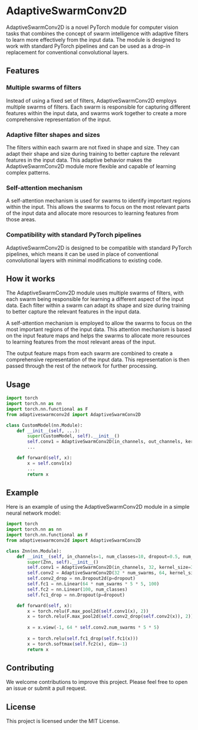 # AdaptiveSwarmConv2D

AdaptiveSwarmConv2D is a novel PyTorch module for computer vision tasks that combines the concept of swarm intelligence with adaptive filters to learn more effectively from the input data. The module is designed to work with standard PyTorch pipelines and can be used as a drop-in replacement for conventional convolutional layers.

## Features

### Multiple swarms of filters
Instead of using a fixed set of filters, AdaptiveSwarmConv2D employs multiple swarms of filters. Each swarm is responsible for capturing different features within the input data, and swarms work together to create a more comprehensive representation of the input.

### Adaptive filter shapes and sizes
The filters within each swarm are not fixed in shape and size. They can adapt their shape and size during training to better capture the relevant features in the input data. This adaptive behavior makes the AdaptiveSwarmConv2D module more flexible and capable of learning complex patterns.

### Self-attention mechanism
A self-attention mechanism is used for swarms to identify important regions within the input. This allows the swarms to focus on the most relevant parts of the input data and allocate more resources to learning features from those areas.

### Compatibility with standard PyTorch pipelines
AdaptiveSwarmConv2D is designed to be compatible with standard PyTorch pipelines, which means it can be used in place of conventional convolutional layers with minimal modifications to existing code.

## How it works

The AdaptiveSwarmConv2D module uses multiple swarms of filters, with each swarm being responsible for learning a different aspect of the input data. Each filter within a swarm can adapt its shape and size during training to better capture the relevant features in the input data.

A self-attention mechanism is employed to allow the swarms to focus on the most important regions of the input data. This attention mechanism is based on the input feature maps and helps the swarms to allocate more resources to learning features from the most relevant areas of the input.

The output feature maps from each swarm are combined to create a comprehensive representation of the input data. This representation is then passed through the rest of the network for further processing.

## Usage 

```python
import torch
import torch.nn as nn
import torch.nn.functional as F
from adaptiveswarmconv2d import AdaptiveSwarmConv2D

class CustomModel(nn.Module):
    def __init__(self, ...):
        super(CustomModel, self).__init__()
        self.conv1 = AdaptiveSwarmConv2D(in_channels, out_channels, kernel_size, num_swarms, ...)
        ...

    def forward(self, x):
        x = self.conv1(x)
        ...
        return x
```

## Example 

Here is an example of using the AdaptiveSwarmConv2D module in a simple neural network model:

```python
import torch
import torch.nn as nn
import torch.nn.functional as F
from adaptiveswarmconv2d import AdaptiveSwarmConv2D

class Znn(nn.Module):
    def __init__(self, in_channels=1, num_classes=10, dropout=0.5, num_swarms=3):
        super(Znn, self).__init__()
        self.conv1 = AdaptiveSwarmConv2D(in_channels, 32, kernel_size=3, num_swarms=num_swarms)
        self.conv2 = AdaptiveSwarmConv2D(32 * num_swarms, 64, kernel_size=3, num_swarms=num_swarms)
        self.conv2_drop = nn.Dropout2d(p=dropout)
        self.fc1 = nn.Linear(64 * num_swarms * 5 * 5, 100)
        self.fc2 = nn.Linear(100, num_classes)
        self.fc1_drop = nn.Dropout(p=dropout)

    def forward(self, x):
        x = torch.relu(F.max_pool2d(self.conv1(x), 2))
        x = torch.relu(F.max_pool2d(self.conv2_drop(self.conv2(x)), 2))
        
        x = x.view(-1, 64 * self.conv2.num_swarms * 5 * 5)
        
        x = torch.relu(self.fc1_drop(self.fc1(x)))
        x = torch.softmax(self.fc2(x), dim=-1)
        return x
```

## Contributing

We welcome contributions to improve this project. Please feel free to open an issue or submit a pull request.

## License

This project is licensed under the MIT License.
